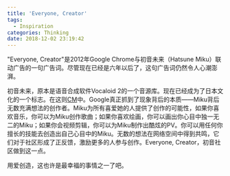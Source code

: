```yaml
---
title: 'Everyone, Creator'
tags:
  - Inspiration
categories: Thinking
date: 2018-12-02 23:19:42
---
```



"Everyone, Creator"是2012年Google Chrome与初音未来（Hatsune Miku）联动广告的一句广告词。尽管现在已经是六年以后了，这句广告词仍然令人心潮澎湃。

<!--more-->

初音未来，原本是语音合成软件Vocaloid 2的一个音源库。现在已经成为了日本文化的一个标志。在这则[CM](https://www.youtube.com/watch?v=MGt25mv4-2Q&pbjreload=10)中。Google真正抓到了现象背后的本质——Miku背后无数充满想法的创作者。Miku为所有喜爱她的人提供了创作的可能性，如果你喜欢音乐，你可以为Miku创作歌曲；如果你喜欢绘画，你可以画出你心目中独一无二的Miku；如果你会视频剪辑，你可以为Miku制作出酷炫的PV。你可以用任何你擅长的技能去创造出自己心目中的Miku。无数的想法在网络空间中得到共鸣，它们对于社区形成了正反馈，激励更多的人参与创作。Everyone, Creator，初音社区做到这一点。

用爱创造，这也许是最幸福的事情之一了吧。
